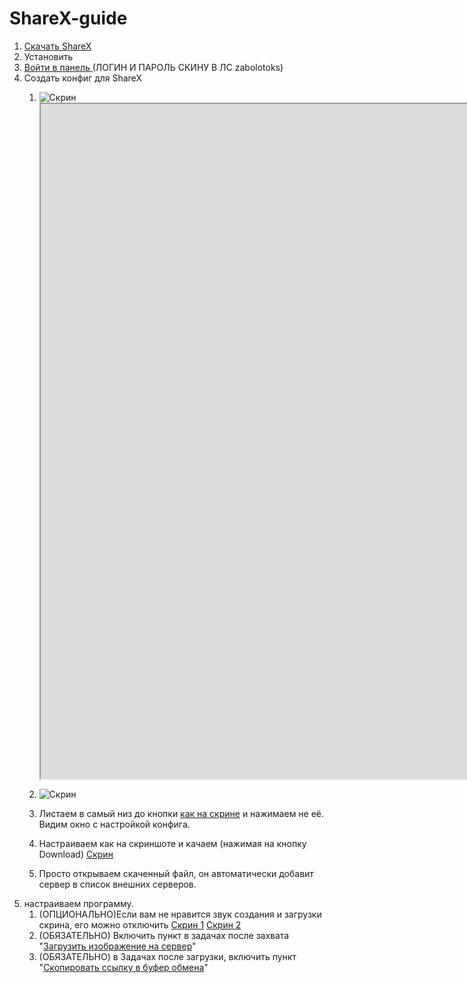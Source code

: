 # ShareX-guide

1) [Cкачать ShareX](https://github.com/ShareX/ShareX/releases/download/v16.1.0/ShareX-16.1.0-setup.exe)
2) Установить
3) [Войти в панель ](https://cdn.senpaihub.1rb1.me) (ЛОГИН И ПАРОЛЬ СКИНУ В ЛС zabolotoks)
4) Создать конфиг для ShareX
	1) ![Скрин](https://cdn.1rb1.me/u/8dfcf123-3d83-407e-88e6-c30ecafdf3f8.png) <iframe src="https://cdn.1rb1.me/u/8dfcf123-3d83-407e-88e6-c30ecafdf3f8.png" height="1080px"  width="1920"></iframe>

	2) ![Скрин](https://cdn.1rb1.me/u/7599fcc4-f1e4-4c1d-aa52-09ec8dcedb89.png)
	3) Листаем в самый низ до кнопки [как на скрине](https://cdn.1rb1.me/u/12343fbc-075c-459d-a6ca-26da24e890f7.png) и нажимаем не её. Видим окно с настройкой конфига.
	4) Настраиваем как на скриншоте и качаем (нажимая на кнопку Download)
	   [Скрин](https://cdn.1rb1.me/u/38c32363-7696-4b43-aff0-1d70976d07a7.png)
	1) Просто открываем скаченный файл, он автоматически добавит сервер в список внешних серверов.
5) настраиваем программу.
	1) (ОПЦИОНАЛЬНО)Если вам не нравится звук создания и загрузки скрина, его можно отключить
	   [Скрин 1](https://cdn.1rb1.me/u/2625db05-3c4a-4065-bcf8-b96e1be3d80e.png)
	   [Скрин 2](https://cdn.1rb1.me/u/37c82491-9449-4327-8025-6b824fee42af.png)
	2) (ОБЯЗАТЕЛЬНО) Включить пункт в задачах после захвата "[Загрузить изображение на сервер](https://cdn.1rb1.me/u/fe1495a0-fac8-409a-8a20-4693838ab335.png)"
	3) (ОБЯЗАТЕЛЬНО) в Задачах после загрузки, включить пункт "[Скопировать ссылку в буфер обмена](https://cdn.1rb1.me/u/a353b450-7bb4-4b02-8021-f358bc8a40f2.png)"
